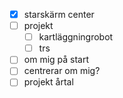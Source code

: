- [x] starskärm center
- [ ] projekt
    - [ ] kartläggningrobot
    - [ ] trs
- [ ] om mig på start
- [ ] centrerar om mig?
- [ ] projekt årtal
